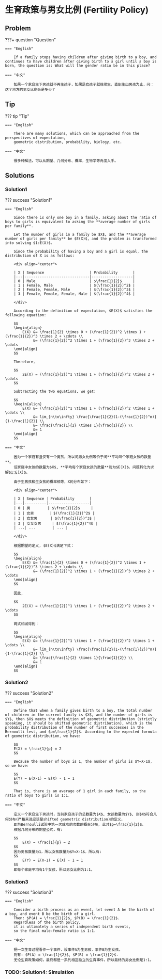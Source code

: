 # 生育政策与男女比例 (Fertility Policy)


## Problem

???+ question "Question"

    === "English"

        If a family stops having children after giving birth to a boy, and continues to have children after giving birth to a girl until a boy is born, the question is: What will the gender ratio be in this place?

    === "中文"

        如果一个家庭生下男孩就不再生孩子，如果是女孩子就继续生，直到生出男孩为止，问：这个地方的男女比例会是多少？


## Tip

??? tip "Tip"

    === "English"

        There are many solutions, which can be approached from the perspectives of expectation,
        geometric distribution, probability, biology, etc.

    === "中文"

        很多种解法，可以从期望、几何分布、概率，生物学等角度入手。

## Solutions

### Solution1

??? success "Solution1"

    === "English"

        Since there is only one boy in a family, asking about the ratio of boys to girls is equivalent to asking the **average number of girls per family**.

        Let the number of girls in a family be $X$, and the **average number of girls per family** be $E(X)$, and the problem is transformed into solving $1:E(X)$.

        Since the probability of having a boy and a girl is equal, the distribution of X is as follows:

        <div align="center">

        | X | Sequence                     | Probability       |
        |---|------------------------------|-------------------|
        | 0 | Male                         | $\frac{1}{2}$     |
        | 1 | Female, Male                 | $(\frac{1}{2})^2$ |
        | 2 | Female, Female, Male         | $(\frac{1}{2})^3$ |
        | 3 | Female, Female, Female, Male | $(\frac{1}{2})^4$ |

        </div>

        According to the definition of expectation, $E(X)$ satisfies the following equation:

        $$
        \begin{align}
            E(X) &= \frac{1}{2} \times 0 + (\frac{1}{2})^2 \times 1 + (\frac{1}{2})^3 \times 2 + \cdots \\
                 &= (\frac{1}{2})^2 \times 1 + (\frac{1}{2})^3 \times 2 + \cdots
        \end{align}
        $$

        Therefore,

        $$
            2E(X) = (\frac{1}{2})^1 \times 1 + (\frac{1}{2})^2 \times 2 + \cdots
        $$

        Subtracting the two equations, we get:

        $$
        \begin{align}
            E(X) &= (\frac{1}{2})^1 \times 1 + (\frac{1}{2})^2 \times 1 + \cdots \\
                 &= lim_{n\to\infty} \frac{\frac{1}{2}(1-(\frac{1}{2})^n)}{1-\frac{1}{2}} \\
                 &= \frac{\frac{1}{2} \times 1}{\frac{1}{2}} \\
                 &= 1
        \end{align}
        $$

    === "中文"

        因为一个家庭有且仅有一个男孩，所以问男女比例等价于问**平均每个家庭女孩的数量**。
        设家庭中女孩的数量为$X$, **平均每个家庭女孩的数量**则为$E(X)$，问题转化为求解$1:E(X)$。

        由于生男孩和生女孩的概率相等，X的分布如下：

        <div align="center">

        | X | Sequence | Probability       |
        |---|----------|-------------------|
        | 0 | 男        | $\frac{1}{2}$     |
        | 1 | 女男       | $(\frac{1}{2})^2$ |
        | 2 | 女女男      | $(\frac{1}{2})^3$ |
        | 3 | 女女女男     | $(\frac{1}{2})^4$ |
        | ...| ...        | ... |

        </div>

        根据期望的定义, $E(X)$满足下式：

        $$
        \begin{align}
            E(X) &= \frac{1}{2} \times 0 + (\frac{1}{2})^2 \times 1 + (\frac{1}{2})^3 \times 2 + \cdots \\
                 &= (\frac{1}{2})^2 \times 1 + (\frac{1}{2})^3 \times 2 + \cdots
        \end{align}
        $$

        因此,

        $$
            2E(X) = (\frac{1}{2})^1 \times 1 + (\frac{1}{2})^2 \times 2 + \cdots
        $$

        两式相减得到：

        $$
        \begin{align}
            E(X) &= (\frac{1}{2})^1 \times 1 + (\frac{1}{2})^2 \times 1 + \cdots \\
                 &= lim_{n\to\infty} \frac{\frac{1}{2}(1-(\frac{1}{2})^n)}{1-\frac{1}{2}} \\
                 &= \frac{\frac{1}{2} \times 1}{\frac{1}{2}} \\
                 &= 1
        \end{align}
        $$

### Solution2

??? success "Solution2"

    === "English"

        Define that when a family gives birth to a boy, the total number of children in the current family is $X$, and the number of girls is $Y$, then $X$ meets the definition of geometric distribution (strictly speaking, it should be shifted geometric distribution), which is the probability distribution of the number of first successes in the Bernoulli test, and $p=\frac{1}{2}$. According to the expected formula of geometric distribution, we have:

        $$
        E(X) = \frac{1}{p} = 2
        $$

        Because the number of boys is 1, the number of girls is $Y=X-1$, so we have:

        $$
        E(Y) = E(X-1) = E(X) - 1 = 1
        $$

        That is, there is an average of 1 girl in each family, so the ratio of boys to girls is 1:1.

    === "中文"

        定义一个家庭生下男孩时，当前家庭孩子的总数量为$X$, 女孩数量为$Y$, 则$X$符合几何分布(严格来说应该是shifted geometric distribution)的定义，
        即为Bernoulli试验中第一次成功的次数的概率分布, 此时$p=\frac{1}{2}$。
        根据几何分布的期望公式，有:

        $$
            E(X) = \frac{1}{p} = 2
        $$
        因为男孩数量为1，所以女孩数量为$Y=X-1$，所以有:
        $$
            E(Y) = E(X-1) = E(X) - 1 = 1
        $$
        即每个家庭平均有1个女孩，所以男女比例为1:1。


### Solution3

??? success "Solution3"

    === "English"

        Consider a birth process as an event, let event A be the birth of a boy, and event B be the birth of a girl.
        Then: $P(A) = \frac{1}{2}$, $P(B) = \frac{1}{2}$.
        Regardless of the birth policy,
        it is ultimately a series of independent birth events,
        so the final male-female ratio is 1:1.

    === "中文"

        把一次生育过程看作一个事件，设事件A为生男孩，事件B为生女孩。
        则有: $P(A) = \frac{1}{2}$, $P(B) = \frac{1}{2}$.
        无论生育政策如何，最终都是一系列相互独立的生育事件，所以最终的男女比例是1:1。


### TODO: Solution4: Simulation
